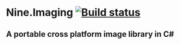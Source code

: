 # Nine.Imaging [![Build status](https://ci.appveyor.com/api/projects/status/hk9s8y8flx87ayn1)](https://ci.appveyor.com/project/yufeih/nine-imaging)

## A portable cross platform image library in C#
